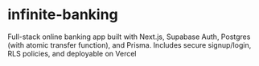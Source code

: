 # infinite-banking
Full-stack online banking app built with Next.js, Supabase Auth, Postgres (with atomic transfer function), and Prisma. Includes secure signup/login, RLS policies, and deployable on Vercel
